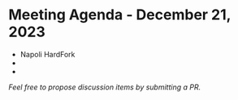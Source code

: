 # Meeting Agenda - December 21, 2023

* Napoli HardFork
* 
*

_Feel free to propose discussion items by submitting a PR._

